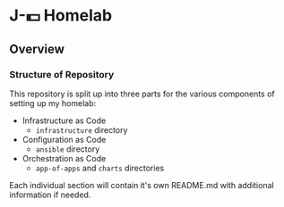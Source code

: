 # J-:dollar: Homelab

## Overview


### Structure of Repository

This repository is split up into three parts for the various components of setting up my homelab:

- Infrastructure as Code
  - `infrastructure` directory
- Configuration as Code
  - `ansible` directory
- Orchestration as Code
  - `app-of-apps` and `charts` directories

Each individual section will contain it's own README.md with additional information if needed.

